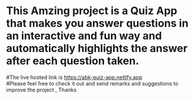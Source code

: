 # This Amzing project is a Quiz App that makes you answer questions in an interactive and fun way and automatically highlights the answer after each question taken.
#The live hosted link is https://abk-quiz-app.netlify.app  
#Please feel free to check it out and send remarks and suggestions to improve the project , Thanks 
